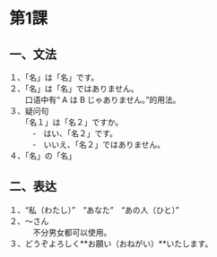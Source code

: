 第1課
=======

## 一、文法

１、「名」は「名」です。   
２、「名」は「名」ではありません。   
　　口语中有“ A は B じゃありません。”的用法。   
３、疑问句   
　　「名１」は「名２」ですか。   
　　　‐　はい、「名２」です。   
　　　‐　いいえ、「名２」ではありません。   
４、「名」の「名」   

## 二、表达

１、“私（わたし）”　“あなた”　“あの人（ひと）”   
２、～さん　　　   
　　　不分男女都可以使用。   
３、どうぞよろしく**お願い（おねがい）**いたします。   


